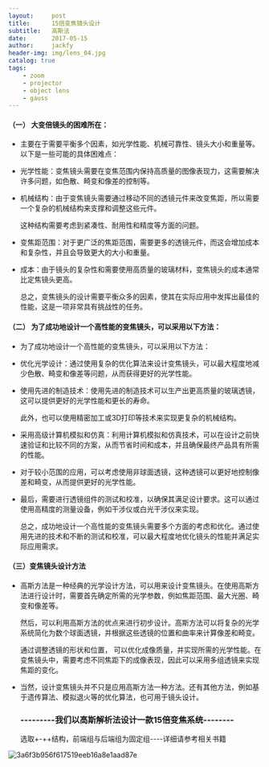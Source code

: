```yaml
---
layout:     post
title:      15倍变焦镜头设计
subtitle:   高斯法
date:       2017-05-15
author:     jackfy
header-img: img/lens_04.jpg
catalog: true
tags:
    - zoom
    - projector
    - object lens
    - gauss
---
```


#### （一） 大变倍镜头的困难所在：

- 主要在于需要平衡多个因素，如光学性能、机械可靠性、镜头大小和重量等。以下是一些可能的具体困难点：

- 光学性能：变焦镜头需要在变焦范围内保持高质量的图像表现力，这需要解决许多问题，如色散、畸变和像差的控制等。

- 机械结构：由于变焦镜头需要通过移动不同的透镜元件来改变焦距，所以需要一个复杂的机械结构来支撑和调整这些元件。 

  这种结构需要考虑到紧凑性、耐用性和精度等方面的问题。
 
- 变焦距范围：对于更广泛的焦距范围，需要更多的透镜元件，而这会增加成本和复杂性，并且会导致更大的大小和重量。

- 成本：由于镜头的复杂性和需要使用高质量的玻璃材料，变焦镜头的成本通常比定焦镜头更高。

  总之，变焦镜头的设计需要平衡众多的因素，使其在实际应用中发挥出最佳的性能，这是一项非常具有挑战性的任务。


#### （二） 为了成功地设计一个高性能的变焦镜头，可以采用以下方法：

- 为了成功地设计一个高性能的变焦镜头，可以采用以下方法：

- 优化光学设计：通过使用复杂的优化算法来设计变焦镜头，可以最大程度地减少色散、畸变和像差等问题，从而获得更好的光学性能。

- 使用先进的制造技术：使用先进的制造技术可以生产出更高质量的玻璃透镜，这可以提供更好的光学性能和更长的寿命。
          
  此外，也可以使用精密加工或3D打印等技术来实现更复杂的机械结构。

- 采用高级计算机模拟和仿真：利用计算机模拟和仿真技术，可以在设计之前快速验证和比较不同的方案，从而节省时间和成本，并且确保最终产品具有所需的性能。

- 对于较小范围的应用，可以考虑使用非球面透镜，这种透镜可以更好地控制像差和畸变，从而提供更好的光学性能。

- 最后，需要进行透镜组件的测试和校准，以确保其满足设计要求。这可以通过使用高精度的测量设备，例如干涉仪或白光干涉仪来实现。

  总之，成功地设计一个高性能的变焦镜头需要多个方面的考虑和优化。通过使用先进的技术和不断的测试和校准，可以最大程度地优化镜头的性能并满足实际应用需求。

         
#### （三）变焦镜头设计方法

- 高斯方法是一种经典的光学设计方法，可以用来设计变焦镜头。在使用高斯方法进行设计时，需要首先确定所需的光学参数，例如焦距范围、最大光圈、畸变和像差等。
        
  然后，可以利用高斯方法的优点来进行初步设计。高斯方法可以将复杂的光学系统简化为数个球面透镜，并根据这些透镜的位置和曲率来计算像差和畸变。
          
  通过调整透镜的形状和位置， 可以优化成像质量，并实现所需的光学性能。在变焦镜头中，需要考虑不同焦距下的成像表现，因此可以采用多组透镜来实现焦距的变化。

- 当然，设计变焦镜头并不只是应用高斯方法一种方法。还有其他方法，例如基于遗传算法、模拟退火等的优化算法，也可用于镜头设计。

        
  ### ---------我们以高斯解析法设计一款15倍变焦系统--------
  
  选取+-++结构，前端组与后端组为固定组----详细请参考相关书籍
  
  

![3a6f3b956f617519eeb16a8e1aad87e](https://user-images.githubusercontent.com/131378528/233795367-53d1f6a0-5b0d-494a-94a7-a3ad1f3a4c79.png)

